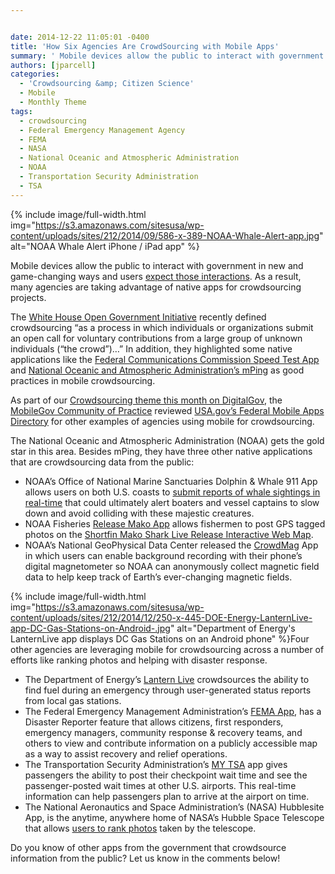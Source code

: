```yaml
---


date: 2014-12-22 11:05:01 -0400
title: 'How Six Agencies Are CrowdSourcing with Mobile Apps'
summary: ' Mobile devices allow the public to interact with government in new and game-changing ways and users expect those interactions. As a result, many agencies are taking advantage of native apps for crowdsourcing projects. The White House Open Government Initiative recently defined crowdsourcing &ldquo;as a process'
authors: [jparcell]
categories:
  - 'Crowdsourcing &amp; Citizen Science'
  - Mobile
  - Monthly Theme
tags:
  - crowdsourcing
  - Federal Emergency Management Agency
  - FEMA
  - NASA
  - National Oceanic and Atmospheric Administration
  - NOAA
  - Transportation Security Administration
  - TSA
---
```



{% include image/full-width.html img="https://s3.amazonaws.com/sitesusa/wp-content/uploads/sites/212/2014/09/586-x-389-NOAA-Whale-Alert-app.jpg" alt="NOAA Whale Alert iPhone / iPad app" %}

Mobile devices allow the public to interact with government in new and game-changing ways and users [expect those interactions](https://www.WHATEVER/2014/06/24/trends-on-tuesday-are-mobile-devices-the-center-of-social-universe/). As a result, many agencies are taking advantage of native apps for crowdsourcing projects.

The [White House Open Government Initiative](http://www.whitehouse.gov/blog/2014/12/02/designing-citizen-science-and-crowdsourcing-toolkit-federal-government) recently defined crowdsourcing “as a process in which individuals or organizations submit an open call for voluntary contributions from a large group of unknown individuals (“the crowd”)&#8230;” In addition, they highlighted some native applications like the [Federal Communications Commission Speed Test App](https://www.WHATEVER/2014/01/02/fccs-speed-test-app/) and [National Oceanic and Atmospheric Administration’s mPing](http://mping.nssl.noaa.gov/) as good practices in mobile crowdsourcing.

As part of our [Crowdsourcing theme this month on DigitalGov](https://www.WHATEVER/2014/12/08/crowdsourcing-month-an-overview/), the [MobileGov Community of Practice](https://www.WHATEVER/communities/mobile/) reviewed [USA.gov&#8217;s Federal Mobile Apps Directory](http://www.usa.gov/mobileapps.shtml) for other examples of agencies using mobile for crowdsourcing.

The National Oceanic and Atmospheric Administration (NOAA) gets the gold star in this area. Besides mPing, they have three other native applications that are crowdsourcing data from the public:

  * NOAA’s Office of National Marine Sanctuaries Dolphin & Whale 911 App allows users on both U.S. coasts to [submit reports of whale sightings in real-time](https://www.WHATEVER/2014/09/25/saving-the-whales-with-just-your-smartphone-west-coast-edition/) that could ultimately alert boaters and vessel captains to slow down and avoid colliding with these majestic creatures.
  * NOAA Fisheries [Release Mako App](https://www.WHATEVER/2013/11/14/noaa-release-mako-now-on-ios/) allows fishermen to post GPS tagged photos on the [Shortfin Mako Shark Live Release Interactive Web Map](http://www.nmfs.noaa.gov/sfa/hms/shortfinmako/Map/index.htm).
  * NOAA’s National GeoPhysical Data Center released the [CrowdMag](http://www.ngdc.noaa.gov/geomag/crowdmag.shtml) App in which users can enable background recording with their phone’s digital magnetometer so NOAA can anonymously collect magnetic field data to help keep track of Earth’s ever-changing magnetic fields.


{% include image/full-width.html img="https://s3.amazonaws.com/sitesusa/wp-content/uploads/sites/212/2014/12/250-x-445-DOE-Energy-LanternLive-app-DC-Gas-Stations-on-Android-.jpg" alt="Department of Energy's LanternLive app displays DC Gas Stations on an Android phone" %}Four other agencies are leveraging mobile for crowdsourcing across a number of efforts like ranking photos and helping with disaster response.

  * The Department of Energy’s [Lantern Live](https://www.WHATEVER/2014/12/04/find-fuel-during-disasters-with-lantern-live-app/) crowdsources the ability to find fuel during an emergency through user-generated status reports from local gas stations.
  * The Federal Emergency Management Administration’s [FEMA App](https://www.WHATEVER/2014/01/16/fema-app-adds-disaster-reporter-feature/), has a Disaster Reporter feature that allows citizens, first responders, emergency managers, community response & recovery teams, and others to view and contribute information on a publicly accessible map as a way to assist recovery and relief operations.
  * The Transportation Security Administration’s [MY TSA](https://www.WHATEVER/2012/02/22/my-tsa-mobile-app/) app gives passengers the ability to post their checkpoint wait time and see the passenger-posted wait times at other U.S. airports. This real-time information can help passengers plan to arrive at the airport on time.
  * The National Aeronautics and Space Administration’s (NASA) Hubblesite App, is the anytime, anywhere home of NASA’s Hubble Space Telescope that allows [users to rank photos](https://itunes.apple.com/us/app/hubblesite/id416759844?mt=8&ls=1) taken by the telescope.

Do you know of other apps from the government that crowdsource information from the public? Let us know in the comments below!